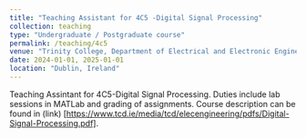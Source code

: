 ```yaml
---
title: "Teaching Assistant for 4C5 -Digital Signal Processing"
collection: teaching
type: "Undergraduate / Postgraduate course"
permalink: /teaching/4c5
venue: "Trinity College, Department of Electrical and Electronic Engineering"
date: 2024-01-01, 2025-01-01
location: "Dublin, Ireland"
---
```


Teaching Assintant for 4C5-Digital Signal Processing. Duties include lab sessions in MATLab and grading of assignments. Course description can be found in (link) [https://www.tcd.ie/media/tcd/elecengineering/pdfs/Digital-Signal-Processing.pdf].


